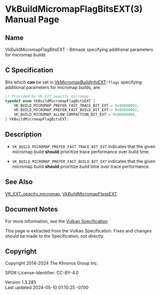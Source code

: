 # VkBuildMicromapFlagBitsEXT(3) Manual Page

## Name

VkBuildMicromapFlagBitsEXT - Bitmask specifying additional parameters
for micromap builds



## <a href="#_c_specification" class="anchor"></a>C Specification

Bits which **can** be set in
[VkMicromapBuildInfoEXT](https://registry.khronos.org/vulkan/specs/1.3-extensions/man/html/VkMicromapBuildInfoEXT.html)::`flags`
specifying additional parameters for micromap builds, are:

``` c
// Provided by VK_EXT_opacity_micromap
typedef enum VkBuildMicromapFlagBitsEXT {
    VK_BUILD_MICROMAP_PREFER_FAST_TRACE_BIT_EXT = 0x00000001,
    VK_BUILD_MICROMAP_PREFER_FAST_BUILD_BIT_EXT = 0x00000002,
    VK_BUILD_MICROMAP_ALLOW_COMPACTION_BIT_EXT = 0x00000004,
} VkBuildMicromapFlagBitsEXT;
```

## <a href="#_description" class="anchor"></a>Description

- `VK_BUILD_MICROMAP_PREFER_FAST_TRACE_BIT_EXT` indicates that the given
  micromap build **should** prioritize trace performance over build
  time.

- `VK_BUILD_MICROMAP_PREFER_FAST_BUILD_BIT_EXT` indicates that the given
  micromap build **should** prioritize build time over trace
  performance.

## <a href="#_see_also" class="anchor"></a>See Also

[VK_EXT_opacity_micromap](https://registry.khronos.org/vulkan/specs/1.3-extensions/man/html/VK_EXT_opacity_micromap.html),
[VkBuildMicromapFlagsEXT](https://registry.khronos.org/vulkan/specs/1.3-extensions/man/html/VkBuildMicromapFlagsEXT.html)

## <a href="#_document_notes" class="anchor"></a>Document Notes

For more information, see the <a
href="https://registry.khronos.org/vulkan/specs/1.3-extensions/html/vkspec.html#VkBuildMicromapFlagBitsEXT"
target="_blank" rel="noopener">Vulkan Specification</a>

This page is extracted from the Vulkan Specification. Fixes and changes
should be made to the Specification, not directly.

## <a href="#_copyright" class="anchor"></a>Copyright

Copyright 2014-2024 The Khronos Group Inc.

SPDX-License-Identifier: CC-BY-4.0

Version 1.3.285  
Last updated 2024-05-10 01:10:25 -0700
